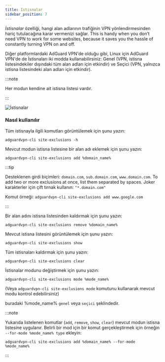 ```yaml
---
title: İstisnalar
sidebar_position: 7
---
```


_İstisnalar_ özelliği, hangi alan adlarının trafiğinin VPN yönlendirmesinden hariç tutulacağına karar vermenizi sağlar. This is handy when you don’t need VPN to work for some websites, because it saves you the hassle of constantly turning VPN on and off.

Diğer platformlardaki AdGuard VPN'de olduğu gibi, Linux için AdGuard VPN'de de İstisnaları iki modda kullanabilirsiniz: Genel (VPN, istisna listesindekiler dışındaki tüm alan adları için etkindir) ve Seçici (VPN, yalnızca istisna listesindeki alan adları için etkindir).

:::note

Her modun kendine ait istisna listesi vardır.

:::

![İstisnalar](https://cdn.adguard-vpn.com/blog/new/m6pkdVPN-CLI-exclusions.png)

### Nasıl kullanılır

Tüm istisnayla ilgili komutları görüntülemek için şunu yazın:

```
adguardvpn-cli site-exclusions -h
```

Mevcut modun istisna listesine bir alan adı eklemek için şunu yazın:

```
adguardvpn-cli site-exclusions add %domain_name%
```

:::tip

Desteklenen girdi biçimleri: `domain.com`, `sub.domain.com`, `www.domain.com`. To add two or more exclusions at once, list them separated by spaces. Joker karakterler için çift tırnak kullanın: `"*.domain.com"`

Komut örneği: `adguardvpn-cli site-exclusions add www.google.com`

:::

Bir alan adını istisna listesinden kaldırmak için şunu yazın:

```
adguardvpn-cli site-exclusions remove %domain_name%
```

Mevcut istisna listesini görüntülemek için şunu yazın:

```
adguardvpn-cli site-exclusions show
```

Tüm istisnaları kaldırmak için şunu yazın:

```
adguardvpn-cli site-exclusions clear
```

İstisnalar modunu değiştirmek için şunu yazın:

```
adguardvpn-cli site-exclusions mode %mode_name%
```

(Veya `adguardvpn-cli site-exclusions mode` komutunu kullanarak mevcut modu kontrol edebilirsiniz)

buradaki %mode_name% `genel` veya `seçici` şeklindedir.

:::note

Yukarıda listelenen komutlar (`add`, `remove`, `show`, `clear`) mevcut modun istisna listesine uygulanır. Belirli bir mod için bir komut gerçekleştirmek için örneğin `--for-mode %mode_name% type` ekleyin:

```
adguardvpn-cli site-exclusions add %domain_name% --for-mode %mode_name%
```

:::
